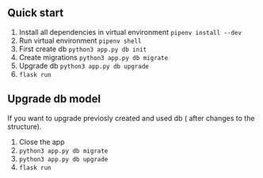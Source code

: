 ## Quick start
1. Install all dependencies in virtual environment `pipenv install --dev`
2. Run virtual environment `pipenv shell`
3. First create db  `python3 app.py db init`
4. Create migrations `python3 app.py db migrate`
5. Upgrade db `python3 app.py db upgrade`
6. `flask run`

## Upgrade db model
If you want to upgrade previosly created and used db ( after changes to the structure).
1. Close the app
2. `python3 app.py db migrate`
3. `python3 app.py db upgrade`
4. `flask run`
